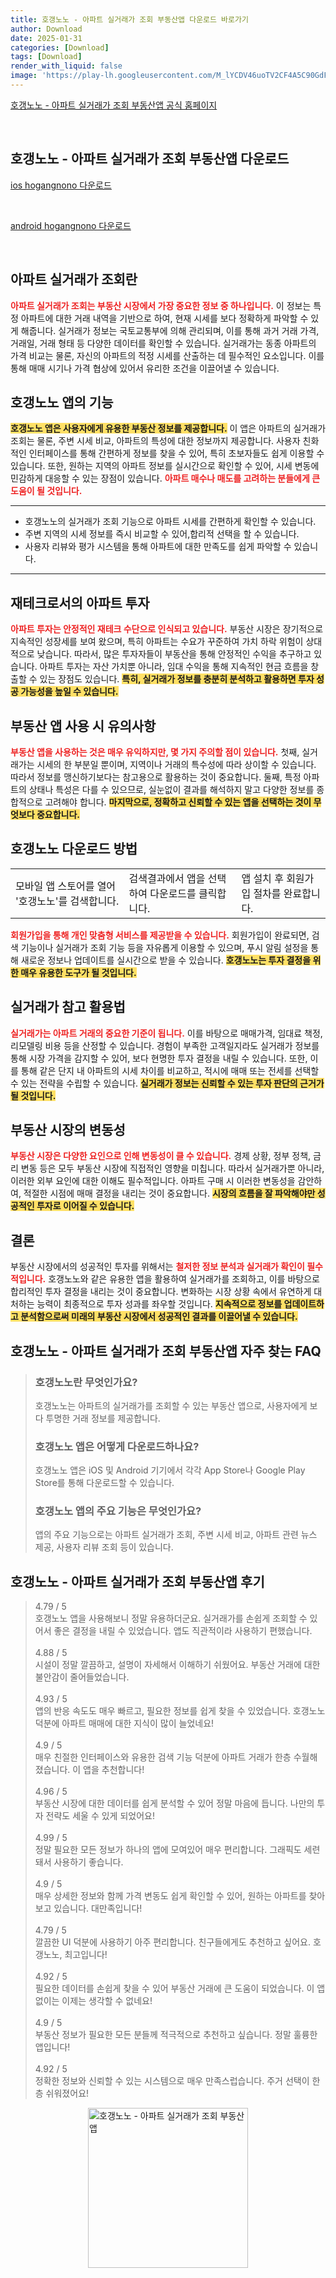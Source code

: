 ```yaml
---
title: 호갱노노 - 아파트 실거래가 조회 부동산앱 다운로드 바로가기
author: Download
date: 2025-01-31
categories: [Download]
tags: [Download]
render_with_liquid: false
image: 'https://play-lh.googleusercontent.com/M_lYCDV46uoTV2CF4A5C90GdF-dxYBtKp-od1b2RIpl1U_eIAO8L1caoKtVGp73usOAC=s256-rw'
---
```

<p><a class='click-button' title='호갱노노 - 아파트 실거래가 조회 부동산앱' href='https://hogangnono.com/' rel='nofollow'>호갱노노 - 아파트 실거래가 조회 부동산앱 공식 홈페이지</a></p><br>
<h2 id='호갱노노 - 아파트 실거래가 조회 부동산앱_다운로드'>호갱노노 - 아파트 실거래가 조회 부동산앱 다운로드</h2>
<p><a class="click-button ios" title="hogangnono 다운로드" href="https://apps.apple.com/kr/app/%ED%98%B8%EA%B0%B1%EB%85%B8%EB%85%B8/id1084799742" rel="nofollow">ios hogangnono 다운로드</a></p><br>
<p><a class="click-button android" title="hogangnono 다운로드" href="https://play.google.comhttps://play.google.com/store/apps/details?id=com.hogangnono.hogangnono" rel="nofollow">android hogangnono 다운로드</a></p><br>


<h2 id='아파트 실거래가 조회란'>아파트 실거래가 조회란</h2>

<p><b><span style="color: #ee2323;">아파트 실거래가 조회는 부동산 시장에서 가장 중요한 정보 중 하나입니다.</span></b> 이 정보는 특정 아파트에 대한 거래 내역을 기반으로 하여, 현재 시세를 보다 정확하게 파악할 수 있게 해줍니다. 실거래가 정보는 국토교통부에 의해 관리되며, 이를 통해 과거 거래 가격, 거래일, 거래 형태 등 다양한 데이터를 확인할 수 있습니다. 실거래가는 동종 아파트의 가격 비교는 물론, 자신의 아파트의 적정 시세를 산출하는 데 필수적인 요소입니다. 이를 통해 매매 시기나 가격 협상에 있어서 유리한 조건을 이끌어낼 수 있습니다.</p>

<h2 id='호갱노노 앱의 기능'>호갱노노 앱의 기능</h2>

<p><b><span style="background-color: #ffe066;">호갱노노 앱은 사용자에게 유용한 부동산 정보를 제공합니다.</span></b> 이 앱은 아파트의 실거래가 조회는 물론, 주변 시세 비교, 아파트의 특성에 대한 정보까지 제공합니다. 사용자 친화적인 인터페이스를 통해 간편하게 정보를 찾을 수 있어, 특히 초보자들도 쉽게 이용할 수 있습니다. 또한, 원하는 지역의 아파트 정보를 실시간으로 확인할 수 있어, 시세 변동에 민감하게 대응할 수 있는 장점이 있습니다. <b><span style="color: #ee2323;">아파트 매수나 매도를 고려하는 분들에게 큰 도움이 될 것입니다.</span></b></p>

<hr />

<ul>
    <li>호갱노노의 실거래가 조회 기능으로 아파트 시세를 간편하게 확인할 수 있습니다.</li>
    <li>주변 지역의 시세 정보를 즉시 비교할 수 있어,합리적 선택을 할 수 있습니다.</li>
    <li>사용자 리뷰와 평가 시스템을 통해 아파트에 대한 만족도를 쉽게 파악할 수 있습니다.</li>
</ul>

<hr />

<h2 id='재테크로서의 아파트 투자'>재테크로서의 아파트 투자</h2>

<p><b><span style="color: #ee2323;">아파트 투자는 안정적인 재테크 수단으로 인식되고 있습니다.</span></b> 부동산 시장은 장기적으로 지속적인 성장세를 보여 왔으며, 특히 아파트는 수요가 꾸준하여 가치 하락 위험이 상대적으로 낮습니다. 따라서, 많은 투자자들이 부동산을 통해 안정적인 수익을 추구하고 있습니다. 아파트 투자는 자산 가치뿐 아니라, 임대 수익을 통해 지속적인 현금 흐름을 창출할 수 있는 장점도 있습니다. <b><span style="background-color: #ffe066;">특히, 실거래가 정보를 충분히 분석하고 활용하면 투자 성공 가능성을 높일 수 있습니다.</span></b></p>

<h2 id='부동산 앱 사용 시 유의사항'>부동산 앱 사용 시 유의사항</h2>

<p><b><span style="color: #ee2323;">부동산 앱을 사용하는 것은 매우 유익하지만, 몇 가지 주의할 점이 있습니다.</span></b> 첫째, 실거래가는 시세의 한 부분일 뿐이며, 지역이나 거래의 특수성에 따라 상이할 수 있습니다. 따라서 정보를 맹신하기보다는 참고용으로 활용하는 것이 중요합니다. 둘째, 특정 아파트의 상태나 특성은 다를 수 있으므로, 실눈없이 결과를 해석하지 말고 다양한 정보를 종합적으로 고려해야 합니다. <b><span style="background-color: #ffe066;">마지막으로, 정확하고 신뢰할 수 있는 앱을 선택하는 것이 무엇보다 중요합니다.</span></b></p>

<h2 id='호갱노노 다운로드 방법'>호갱노노 다운로드 방법</h2>

<table>
    <tr>
        <td>모바일 앱 스토어를 열어 '호갱노노'를 검색합니다.</td>
        <td>검색결과에서 앱을 선택하여 다운로드를 클릭합니다.</td>
        <td>앱 설치 후 회원가입 절차를 완료합니다.</td>
    </tr>
</table>

<p><b><span style="color: #ee2323;">회원가입을 통해 개인 맞춤형 서비스를 제공받을 수 있습니다.</span></b> 회원가입이 완료되면, 검색 기능이나 실거래가 조회 기능 등을 자유롭게 이용할 수 있으며, 푸시 알림 설정을 통해 새로운 정보나 업데이트를 실시간으로 받을 수 있습니다. <b><span style="background-color: #ffe066;">호갱노노는 투자 결정을 위한 매우 유용한 도구가 될 것입니다.</span></b></p>

<h2 id='실거래가 참고 활용법'>실거래가 참고 활용법</h2>

<p><b><span style="color: #ee2323;">실거래가는 아파트 거래의 중요한 기준이 됩니다.</span></b> 이를 바탕으로 매매가격, 임대료 책정, 리모델링 비용 등을 산정할 수 있습니다. 경험이 부족한 고객일지라도 실거래가 정보를 통해 시장 가격을 감지할 수 있어, 보다 현명한 투자 결정을 내릴 수 있습니다. 또한, 이를 통해 같은 단지 내 아파트의 시세 차이를 비교하고, 적시에 매매 또는 전세를 선택할 수 있는 전략을 수립할 수 있습니다. <b><span style="background-color: #ffe066;">실거래가 정보는 신뢰할 수 있는 투자 판단의 근거가 될 것입니다.</span></b></p>

<h2 id='부동산 시장의 변동성'>부동산 시장의 변동성</h2>

<p><b><span style="color: #ee2323;">부동산 시장은 다양한 요인으로 인해 변동성이 클 수 있습니다.</span></b> 경제 상황, 정부 정책, 금리 변동 등은 모두 부동산 시장에 직접적인 영향을 미칩니다. 따라서 실거래가뿐 아니라, 이러한 외부 요인에 대한 이해도 필수적입니다. 아파트 구매 시 이러한 변동성을 감안하여, 적절한 시점에 매매 결정을 내리는 것이 중요합니다. <b><span style="background-color: #ffe066;">시장의 흐름을 잘 파악해야만 성공적인 투자로 이어질 수 있습니다.</span></b></p>

<h2 id='결론'>결론</h2>

<p>부동산 시장에서의 성공적인 투자를 위해서는 <b><span style="color: #ee2323;">철저한 정보 분석과 실거래가 확인이 필수적입니다.</span></b> 호갱노노와 같은 유용한 앱을 활용하여 실거래가를 조회하고, 이를 바탕으로 합리적인 투자 결정을 내리는 것이 중요합니다. 변화하는 시장 상황 속에서 유연하게 대처하는 능력이 최종적으로 투자 성과를 좌우할 것입니다. <b><span style="background-color: #ffe066;">지속적으로 정보를 업데이트하고 분석함으로써 미래의 부동산 시장에서 성공적인 결과를 이끌어낼 수 있습니다.</span></b></p>


<h2 id='호갱노노 - 아파트 실거래가 조회 부동산앱_자주_찾는_FAQ'>호갱노노 - 아파트 실거래가 조회 부동산앱 자주 찾는 FAQ</h2>
<div itemscope="" itemtype="https://schema.org/FAQPage"> 
<blockquote> 
<div itemscope="" itemprop="mainEntity" itemtype="https://schema.org/Question"> 
<h3 itemprop="name">호갱노노란 무엇인가요?</h3> 
<div itemscope="" itemprop="acceptedAnswer" itemtype="https://schema.org/Answer"> 
<span itemprop="text"> 
<p>호갱노노는 아파트의 실거래가를 조회할 수 있는 부동산 앱으로, 사용자에게 보다 투명한 거래 정보를 제공합니다.</p> 
</span> 
</div> 
</div> 

<div itemscope="" itemprop="mainEntity" itemtype="https://schema.org/Question"> 
<h3 itemprop="name">호갱노노 앱은 어떻게 다운로드하나요?</h3> 
<div itemscope="" itemprop="acceptedAnswer" itemtype="https://schema.org/Answer"> 
<span itemprop="text"> 
<p>호갱노노 앱은 iOS 및 Android 기기에서 각각 App Store나 Google Play Store를 통해 다운로드할 수 있습니다.</p> 
</span> 
</div> 
</div> 

<div itemscope="" itemprop="mainEntity" itemtype="https://schema.org/Question"> 
<h3 itemprop="name">호갱노노 앱의 주요 기능은 무엇인가요?</h3> 
<div itemscope="" itemprop="acceptedAnswer" itemtype="https://schema.org/Answer"> 
<span itemprop="text"> 
<p>앱의 주요 기능으로는 아파트 실거래가 조회, 주변 시세 비교, 아파트 관련 뉴스 제공, 사용자 리뷰 조회 등이 있습니다.</p> 
</span> 
</div> 
</div> 
</blockquote> 
</div>
<h2 id='호갱노노 - 아파트 실거래가 조회 부동산앱_후기'>호갱노노 - 아파트 실거래가 조회 부동산앱 후기</h2>
<div itemscope itemtype="https://schema.org/Product">
  <blockquote>
  <div itemprop="review" itemscope itemtype="https://schema.org/Review">
      <div itemprop="reviewRating" itemscope itemtype="https://schema.org/Rating"> <span itemprop="ratingValue">4.79</span> / <span itemprop="bestRating">5</span> </div>
      <span itemprop="reviewBody">호갱노노 앱을 사용해보니 정말 유용하더군요. 실거래가를 손쉽게 조회할 수 있어서 좋은 결정을 내릴 수 있었습니다. 앱도 직관적이라 사용하기 편했습니다.</span>
  </div>
  <br>
  <div itemprop="review" itemscope itemtype="https://schema.org/Review">
      <div itemprop="reviewRating" itemscope itemtype="https://schema.org/Rating"> <span itemprop="ratingValue">4.88</span> / <span itemprop="bestRating">5</span> </div>
      <span itemprop="reviewBody">시설이 정말 깔끔하고, 설명이 자세해서 이해하기 쉬웠어요. 부동산 거래에 대한 불안감이 줄어들었습니다.</span>
  </div>
  <br>
  <div itemprop="review" itemscope itemtype="https://schema.org/Review">
      <div itemprop="reviewRating" itemscope itemtype="https://schema.org/Rating"> <span itemprop="ratingValue">4.93</span> / <span itemprop="bestRating">5</span> </div>
      <span itemprop="reviewBody">앱의 반응 속도도 매우 빠르고, 필요한 정보를 쉽게 찾을 수 있었습니다. 호갱노노 덕분에 아파트 매매에 대한 지식이 많이 늘었네요!</span>
  </div>
  <br>
  <div itemprop="review" itemscope itemtype="https://schema.org/Review">
      <div itemprop="reviewRating" itemscope itemtype="https://schema.org/Rating"> <span itemprop="ratingValue">4.9</span> / <span itemprop="bestRating">5</span> </div>
      <span itemprop="reviewBody">매우 친절한 인터페이스와 유용한 검색 기능 덕분에 아파트 거래가 한층 수월해졌습니다. 이 앱을 추천합니다!</span>
  </div>
  <br>
  <div itemprop="review" itemscope itemtype="https://schema.org/Review">
      <div itemprop="reviewRating" itemscope itemtype="https://schema.org/Rating"> <span itemprop="ratingValue">4.96</span> / <span itemprop="bestRating">5</span> </div>
      <span itemprop="reviewBody">부동산 시장에 대한 데이터를 쉽게 분석할 수 있어 정말 마음에 듭니다. 나만의 투자 전략도 세울 수 있게 되었어요!</span>
  </div>
  <br>
  <div itemprop="review" itemscope itemtype="https://schema.org/Review">
      <div itemprop="reviewRating" itemscope itemtype="https://schema.org/Rating"> <span itemprop="ratingValue">4.99</span> / <span itemprop="bestRating">5</span> </div>
      <span itemprop="reviewBody">정말 필요한 모든 정보가 하나의 앱에 모여있어 매우 편리합니다. 그래픽도 세련돼서 사용하기 좋습니다.</span>
  </div>
  <br>
  <div itemprop="review" itemscope itemtype="https://schema.org/Review">
      <div itemprop="reviewRating" itemscope itemtype="https://schema.org/Rating"> <span itemprop="ratingValue">4.9</span> / <span itemprop="bestRating">5</span> </div>
      <span itemprop="reviewBody">매우 상세한 정보와 함께 가격 변동도 쉽게 확인할 수 있어, 원하는 아파트를 찾아보고 있습니다. 대만족입니다!</span>
  </div>
  <br>
  <div itemprop="review" itemscope itemtype="https://schema.org/Review">
      <div itemprop="reviewRating" itemscope itemtype="https://schema.org/Rating"> <span itemprop="ratingValue">4.79</span> / <span itemprop="bestRating">5</span> </div>
      <span itemprop="reviewBody">깔끔한 UI 덕분에 사용하기 아주 편리합니다. 친구들에게도 추천하고 싶어요. 호갱노노, 최고입니다!</span>
  </div>
  <br>
  <div itemprop="review" itemscope itemtype="https://schema.org/Review">
      <div itemprop="reviewRating" itemscope itemtype="https://schema.org/Rating"> <span itemprop="ratingValue">4.92</span> / <span itemprop="bestRating">5</span> </div>
      <span itemprop="reviewBody">필요한 데이터를 손쉽게 찾을 수 있어 부동산 거래에 큰 도움이 되었습니다. 이 앱 없이는 이제는 생각할 수 없네요!</span>
  </div>
  <br>
  <div itemprop="review" itemscope itemtype="https://schema.org/Review">
      <div itemprop="reviewRating" itemscope itemtype="https://schema.org/Rating"> <span itemprop="ratingValue">4.9</span> / <span itemprop="bestRating">5</span> </div>
      <span itemprop="reviewBody">부동산 정보가 필요한 모든 분들께 적극적으로 추천하고 싶습니다. 정말 훌륭한 앱입니다!</span>
  </div>
  <br>
  <div itemprop="review" itemscope itemtype="https://schema.org/Review">
      <div itemprop="reviewRating" itemscope itemtype="https://schema.org/Rating"> <span itemprop="ratingValue">4.92</span> / <span itemprop="bestRating">5</span> </div>
      <span itemprop="reviewBody">정확한 정보와 신뢰할 수 있는 시스템으로 매우 만족스럽습니다. 주거 선택이 한층 쉬워졌어요!</span>
  </div>
  </blockquote>
</div>
<figure class="image" style="display: flex; justify-content: center; align-items: center; margin: 0;"><img src="https://play-lh.googleusercontent.com/M_lYCDV46uoTV2CF4A5C90GdF-dxYBtKp-od1b2RIpl1U_eIAO8L1caoKtVGp73usOAC=s256-rw" alt="호갱노노 - 아파트 실거래가 조회 부동산앱" width="256" height="256" style="max-width: 100%; height: auto;"></figure>